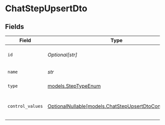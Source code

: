 # ChatStepUpsertDto


## Fields

| Field                                                                                                  | Type                                                                                                   | Required                                                                                               | Description                                                                                            |
| ------------------------------------------------------------------------------------------------------ | ------------------------------------------------------------------------------------------------------ | ------------------------------------------------------------------------------------------------------ | ------------------------------------------------------------------------------------------------------ |
| `id`                                                                                                   | *Optional[str]*                                                                                        | :heavy_minus_sign:                                                                                     | Unique identifier of the step                                                                          |
| `name`                                                                                                 | *str*                                                                                                  | :heavy_check_mark:                                                                                     | Name of the step                                                                                       |
| `type`                                                                                                 | [models.StepTypeEnum](../models/steptypeenum.md)                                                       | :heavy_check_mark:                                                                                     | Type of the step                                                                                       |
| `control_values`                                                                                       | [OptionalNullable[models.ChatStepUpsertDtoControlValues]](../models/chatstepupsertdtocontrolvalues.md) | :heavy_minus_sign:                                                                                     | Control values for the Chat step                                                                       |